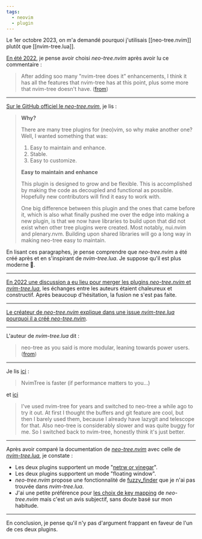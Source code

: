 ```yaml
---
tags:
  - neovim
  - plugin
---
```

Le 1er octobre 2023, on m'a demandé pourquoi j'utilisais [[neo-tree.nvim]] plutôt que [[nvim-tree.lua]].  

[En été 2022](https://github.com/stephane-klein/dotfiles/issues/16), je pense avoir choisi *neo-tree.nvim* après avoir lu ce commentaire :

> After adding soo many "nvim-tree does it" enhancements, I think it has all the features that nvim-tree has at this point, plus some more that nvim-tree doesn't have.  ([from](https://old.reddit.com/r/neovim/comments/tnkg65/neotree_20_released/i22jkhm/))

---

[Sur le GitHub officiel le *neo-tree.nvim*](https://github.com/nvim-neo-tree/neo-tree.nvim?tab=readme-ov-file#why), je lis :

> **Why?**
> 
> There are many tree plugins for (neo)vim, so why make another one? Well, I wanted something that was:
> 
> 1. Easy to maintain and enhance.
> 2. Stable.
> 3. Easy to customize.
> 
> **Easy to maintain and enhance**
> 
> This plugin is designed to grow and be flexible. This is accomplished by making the code as decoupled and functional as possible. Hopefully new contributors will find it easy to work with.
> 
> One big difference between this plugin and the ones that came before it, which is also what finally pushed me over the edge into making a new plugin, is that we now have libraries to build upon that did not exist when other tree plugins were created. Most notably, nui.nvim and plenary.nvm. Building upon shared libraries will go a long way in making neo-tree easy to maintain.

En lisant ces paragraphes, je pense comprendre que *neo-tree.nvim* a été créé après et en s'inspirant de *nvim-tree.lua*. Je suppose qu'il est plus moderne 🤔.

---

[En 2022 une discussion a eu lieu pour merger les plugins *neo-tree.nvim* et *nvim-tree.lua*](https://github.com/nvim-tree/nvim-tree.lua/issues/1613), les échanges entre les auteurs étaient chaleureux et constructif. Après beaucoup d'hésitation, la fusion ne s'est pas faite.

---

[Le créateur de *neo-tree.nvim* explique dans une issue *nvim-tree.lua* pourquoi il a créé *neo-tree.nvim*](https://github.com/nvim-tree/nvim-tree.lua/issues/1613#issuecomment-1263007375).

---

L'auteur de *nvim-tree.lua* dit :

> neo-tree as you said is more modular, leaning towards power users. ([from](https://github.com/nvim-tree/nvim-tree.lua/issues/1613#issuecomment-1263472525))

---

Je lis [ici](https://old.reddit.com/r/neovim/comments/13u9okq/nvimtree_vs_neotree/) :

> NvimTree is faster (if performance matters to you...)

et [ici](https://old.reddit.com/r/neovim/comments/13u9okq/nvimtree_vs_neotree/)

> I've used nvim-tree for years and switched to neo-tree a while ago to try it out. At first I thought the buffers and git feature are cool, but then I barely used them, because I already have lazygit and telescope for that. Also neo-tree is considerably slower and was quite buggy for me. So I switched back to nvim-tree, honestly think it's just better.

---

Après avoir comparé la documentation de [*neo-tree.nvim*](https://github.com/nvim-tree/nvim-tree.lua/blob/master/doc/nvim-tree-lua.txt) avec celle de [*nvim-tree.lua*](https://github.com/nvim-tree/nvim-tree.lua/blob/master/doc/nvim-tree-lua.txt), je constate :

- Les deux plugins supportent un mode "[netrw or vinegar](http://vimcasts.org/blog/2013/01/oil-and-vinegar-split-windows-and-project-drawer/)".
- Les deux plugins supportent un mode "floating window".
- *neo-tree.nvim* propose une fonctionnalité de [fuzzy_finder](https://github.com/nvim-neo-tree/neo-tree.nvim/blob/main/doc/neo-tree.txt#L368) que je n'ai pas trouvée dans *nvim-tree.lua*.
- J'ai une petite préférence pour [les choix de key mapping](https://github.com/nvim-neo-tree/neo-tree.nvim/blob/29f7c215332ba95e470811c380ddbce2cebe2af4/doc/neo-tree.txt#L188) de *neo-tree.nvim* mais c'est un avis subjectif, sans doute basé sur mon habitude.

---

En conclusion, je pense qu'il n'y pas d'argument frappant en faveur de l'un de ces deux plugins.